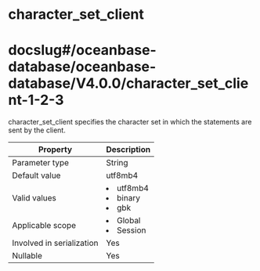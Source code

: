 character_set_client
=========================================
# docslug#/oceanbase-database/oceanbase-database/V4.0.0/character_set_client-1-2-3
character_set_client specifies the character set in which the statements are sent by the client.


| **Property** | **Description** |
|---------|-----------------------------------------------------------------------------------------------------------------------------------------------------|
| Parameter type | String |
| Default value | utf8mb4 |
| Valid values | <li> utf8mb4   <li> binary   <li> gbk |
| Applicable scope | <li> Global   <li> Session |
| Involved in serialization | Yes |
| Nullable | Yes |



